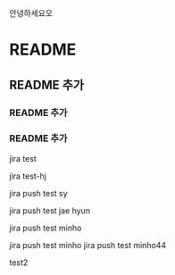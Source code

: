 안녕하세요오
# README
## README 추가
### README 추가
### README 추가
jira test

jira test-hj

jira push test sy

jira push test jae hyun

jira push test minho

jira push test minho
jira push test minho44

test2